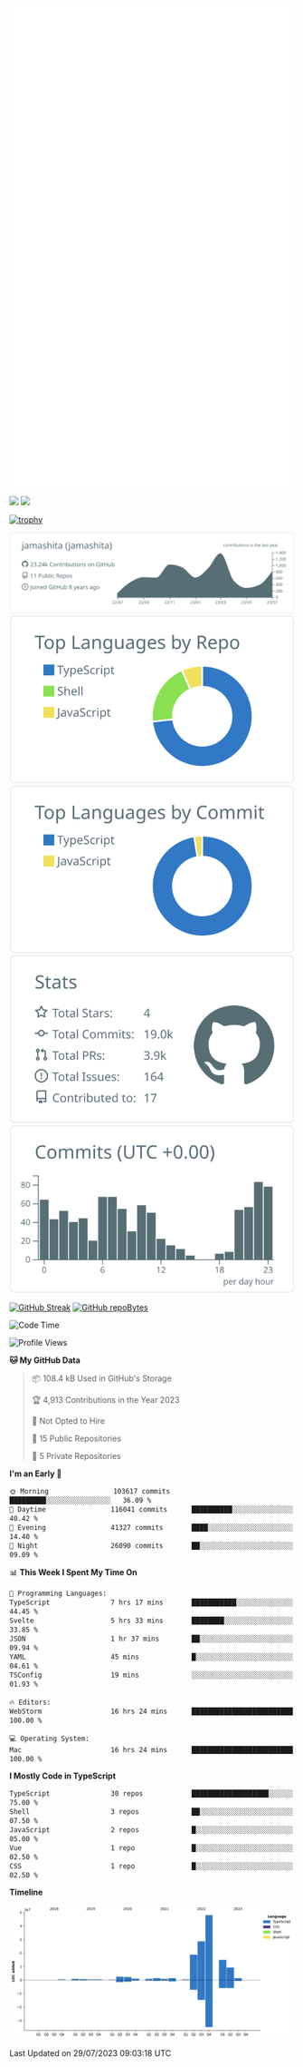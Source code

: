 [![](https://raw.githubusercontent.com/jamashita/jamashita/main/github-metrics.svg)](https://metrics.lecoq.io)

[![](https://github-readme-stats.vercel.app/api?username=jamashita&show_icons=ture&count_private=true)](https://github.com/anuraghazra/github-readme-stats)
[![](https://github-readme-stats.vercel.app/api/top-langs/?username=jamashita&layout=compact)](https://github.com/anuraghazra/github-readme-stats)

[![trophy](https://github-profile-trophy.vercel.app/?username=jamashita)](https://github.com/ryo-ma/github-profile-trophy)

[![](https://raw.githubusercontent.com/jamashita/jamashita/main/profile-summary-card-output/default/0-profile-details.svg)](https://github.com/vn7n24fzkq/github-profile-summary-cards)
[![](https://raw.githubusercontent.com/jamashita/jamashita/main/profile-summary-card-output/default/1-repos-per-language.svg)](https://github.com/vn7n24fzkq/github-profile-summary-cards) [![](https://raw.githubusercontent.com/jamashita/jamashita/main/profile-summary-card-output/default/2-most-commit-language.svg)](https://github.com/vn7n24fzkq/github-profile-summary-cards)
[![](https://raw.githubusercontent.com/jamashita/jamashita/main/profile-summary-card-output/default/3-stats.svg)](https://github.com/vn7n24fzkq/github-profile-summary-cards) [![](https://raw.githubusercontent.com/jamashita/jamashita/main/profile-summary-card-output/default/4-productive-time.svg)](https://github.com/vn7n24fzkq/github-profile-summary-cards)

[![GitHub Streak](http://github-readme-streak-stats.herokuapp.com?user=jamashita)](https://git.io/streak-stats)
[![GitHub repoBytes](https://github-repo-bytecounter.vercel.app/api?username=jamashita)](https://github.com/yamaccu/Github-Repo-ByteCounter)

<!--START_SECTION:waka-->
![Code Time](http://img.shields.io/badge/Code%20Time-663%20hrs%2032%20mins-blue)

![Profile Views](http://img.shields.io/badge/Profile%20Views-10-blue)

**🐱 My GitHub Data** 

> 📦 108.4 kB Used in GitHub's Storage 
 > 
> 🏆 4,913 Contributions in the Year 2023
 > 
> 🚫 Not Opted to Hire
 > 
> 📜 15 Public Repositories 
 > 
> 🔑 5 Private Repositories 
 > 
**I'm an Early 🐤** 

```text
🌞 Morning                103617 commits      █████████░░░░░░░░░░░░░░░░   36.09 % 
🌆 Daytime                116041 commits      ██████████░░░░░░░░░░░░░░░   40.42 % 
🌃 Evening                41327 commits       ████░░░░░░░░░░░░░░░░░░░░░   14.40 % 
🌙 Night                  26090 commits       ██░░░░░░░░░░░░░░░░░░░░░░░   09.09 % 
```


📊 **This Week I Spent My Time On** 

```text
💬 Programming Languages: 
TypeScript               7 hrs 17 mins       ███████████░░░░░░░░░░░░░░   44.45 % 
Svelte                   5 hrs 33 mins       ████████░░░░░░░░░░░░░░░░░   33.85 % 
JSON                     1 hr 37 mins        ██░░░░░░░░░░░░░░░░░░░░░░░   09.94 % 
YAML                     45 mins             █░░░░░░░░░░░░░░░░░░░░░░░░   04.61 % 
TSConfig                 19 mins             ░░░░░░░░░░░░░░░░░░░░░░░░░   01.93 % 

🔥 Editors: 
WebStorm                 16 hrs 24 mins      █████████████████████████   100.00 % 

💻 Operating System: 
Mac                      16 hrs 24 mins      █████████████████████████   100.00 % 
```

**I Mostly Code in TypeScript** 

```text
TypeScript               30 repos            ███████████████████░░░░░░   75.00 % 
Shell                    3 repos             ██░░░░░░░░░░░░░░░░░░░░░░░   07.50 % 
JavaScript               2 repos             █░░░░░░░░░░░░░░░░░░░░░░░░   05.00 % 
Vue                      1 repo              █░░░░░░░░░░░░░░░░░░░░░░░░   02.50 % 
CSS                      1 repo              █░░░░░░░░░░░░░░░░░░░░░░░░   02.50 % 
```



**Timeline**

![Lines of Code chart](https://raw.githubusercontent.com/jamashita/jamashita/main/assets/bar_graph.png)


 Last Updated on 29/07/2023 09:03:18 UTC
<!--END_SECTION:waka-->
